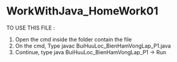 # WorkWithJava_HomeWork01

TO USE THIS FILE : 

1. Open the cmd inside the folder contain the file
2. On the cmd, Type javac BuiHuuLoc_BienHamVongLap_P1.java 
3. Continue, type java BuiHuuLoc_BienHamVongLap_P1 -> Run

